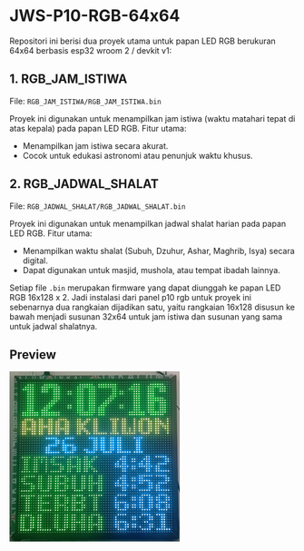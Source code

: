 # JWS-P10-RGB-64x64

Repositori ini berisi dua proyek utama untuk papan LED RGB berukuran 64x64 berbasis esp32 wroom 2 / devkit v1:

## 1. RGB_JAM_ISTIWA
File: `RGB_JAM_ISTIWA/RGB_JAM_ISTIWA.bin`

Proyek ini digunakan untuk menampilkan jam istiwa (waktu matahari tepat di atas kepala) pada papan LED RGB. Fitur utama:
- Menampilkan jam istiwa secara akurat.
- Cocok untuk edukasi astronomi atau penunjuk waktu khusus.

## 2. RGB_JADWAL_SHALAT
File: `RGB_JADWAL_SHALAT/RGB_JADWAL_SHALAT.bin`

Proyek ini digunakan untuk menampilkan jadwal shalat harian pada papan LED RGB. Fitur utama:
- Menampilkan waktu shalat (Subuh, Dzuhur, Ashar, Maghrib, Isya) secara digital.
- Dapat digunakan untuk masjid, mushola, atau tempat ibadah lainnya.

Setiap file `.bin` merupakan firmware yang dapat diunggah ke papan LED RGB 16x128 x 2. Jadi
instalasi dari panel p10 rgb untuk proyek ini sebenarnya dua rangkaian dijadikan satu, yaitu rangkaian 16x128 disusun ke bawah menjadi susunan 32x64 untuk jam istiwa dan susunan yang sama untuk jadwal shalatnya.

## Preview
<img src="https://github.com/AhmadMuzayyin/JWS-P10-RGB-64x64/blob/main/preview.jpg" height="300" width="300"/>

